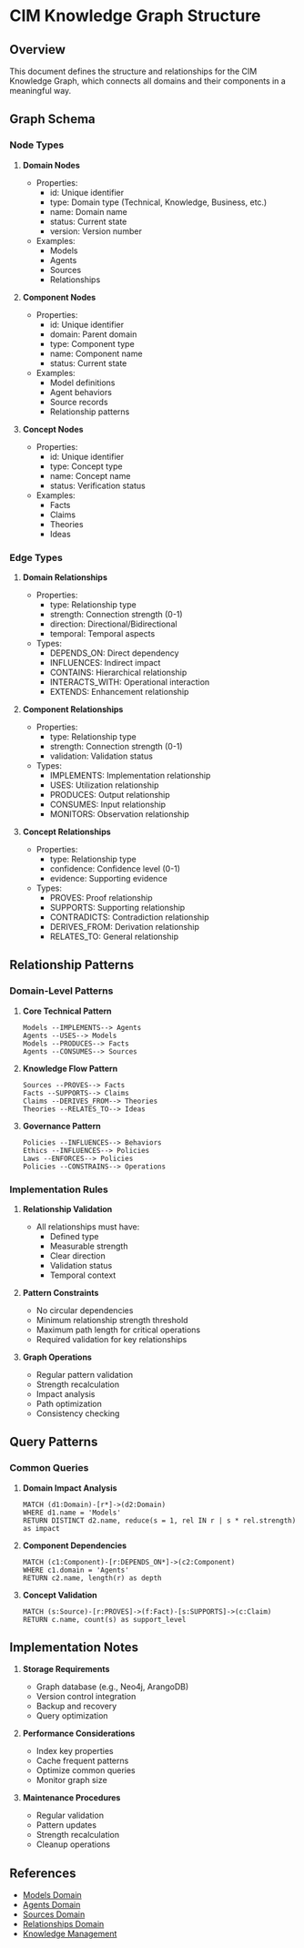 # CIM Knowledge Graph Structure

## Overview
This document defines the structure and relationships for the CIM Knowledge Graph, which connects all domains and their components in a meaningful way.

## Graph Schema

### Node Types

1. **Domain Nodes**
   - Properties:
     - id: Unique identifier
     - type: Domain type (Technical, Knowledge, Business, etc.)
     - name: Domain name
     - status: Current state
     - version: Version number
   - Examples:
     - Models
     - Agents
     - Sources
     - Relationships

2. **Component Nodes**
   - Properties:
     - id: Unique identifier
     - domain: Parent domain
     - type: Component type
     - name: Component name
     - status: Current state
   - Examples:
     - Model definitions
     - Agent behaviors
     - Source records
     - Relationship patterns

3. **Concept Nodes**
   - Properties:
     - id: Unique identifier
     - type: Concept type
     - name: Concept name
     - status: Verification status
   - Examples:
     - Facts
     - Claims
     - Theories
     - Ideas

### Edge Types

1. **Domain Relationships**
   - Properties:
     - type: Relationship type
     - strength: Connection strength (0-1)
     - direction: Directional/Bidirectional
     - temporal: Temporal aspects
   - Types:
     - DEPENDS_ON: Direct dependency
     - INFLUENCES: Indirect impact
     - CONTAINS: Hierarchical relationship
     - INTERACTS_WITH: Operational interaction
     - EXTENDS: Enhancement relationship

2. **Component Relationships**
   - Properties:
     - type: Relationship type
     - strength: Connection strength (0-1)
     - validation: Validation status
   - Types:
     - IMPLEMENTS: Implementation relationship
     - USES: Utilization relationship
     - PRODUCES: Output relationship
     - CONSUMES: Input relationship
     - MONITORS: Observation relationship

3. **Concept Relationships**
   - Properties:
     - type: Relationship type
     - confidence: Confidence level (0-1)
     - evidence: Supporting evidence
   - Types:
     - PROVES: Proof relationship
     - SUPPORTS: Supporting relationship
     - CONTRADICTS: Contradiction relationship
     - DERIVES_FROM: Derivation relationship
     - RELATES_TO: General relationship

## Relationship Patterns

### Domain-Level Patterns

1. **Core Technical Pattern**
   ```
   Models --IMPLEMENTS--> Agents
   Agents --USES--> Models
   Models --PRODUCES--> Facts
   Agents --CONSUMES--> Sources
   ```

2. **Knowledge Flow Pattern**
   ```
   Sources --PROVES--> Facts
   Facts --SUPPORTS--> Claims
   Claims --DERIVES_FROM--> Theories
   Theories --RELATES_TO--> Ideas
   ```

3. **Governance Pattern**
   ```
   Policies --INFLUENCES--> Behaviors
   Ethics --INFLUENCES--> Policies
   Laws --ENFORCES--> Policies
   Policies --CONSTRAINS--> Operations
   ```

### Implementation Rules

1. **Relationship Validation**
   - All relationships must have:
     - Defined type
     - Measurable strength
     - Clear direction
     - Validation status
     - Temporal context

2. **Pattern Constraints**
   - No circular dependencies
   - Minimum relationship strength threshold
   - Maximum path length for critical operations
   - Required validation for key relationships

3. **Graph Operations**
   - Regular pattern validation
   - Strength recalculation
   - Impact analysis
   - Path optimization
   - Consistency checking

## Query Patterns

### Common Queries

1. **Domain Impact Analysis**
   ```cypher
   MATCH (d1:Domain)-[r*]->(d2:Domain)
   WHERE d1.name = 'Models'
   RETURN DISTINCT d2.name, reduce(s = 1, rel IN r | s * rel.strength) as impact
   ```

2. **Component Dependencies**
   ```cypher
   MATCH (c1:Component)-[r:DEPENDS_ON*]->(c2:Component)
   WHERE c1.domain = 'Agents'
   RETURN c2.name, length(r) as depth
   ```

3. **Concept Validation**
   ```cypher
   MATCH (s:Source)-[r:PROVES]->(f:Fact)-[s:SUPPORTS]->(c:Claim)
   RETURN c.name, count(s) as support_level
   ```

## Implementation Notes

1. **Storage Requirements**
   - Graph database (e.g., Neo4j, ArangoDB)
   - Version control integration
   - Backup and recovery
   - Query optimization

2. **Performance Considerations**
   - Index key properties
   - Cache frequent patterns
   - Optimize common queries
   - Monitor graph size

3. **Maintenance Procedures**
   - Regular validation
   - Pattern updates
   - Strength recalculation
   - Cleanup operations

## References
- [Models Domain](models/readme.md)
- [Agents Domain](agents/readme.md)
- [Sources Domain](sources/readme.md)
- [Relationships Domain](relationships/readme.md)
- [Knowledge Management](knowledge_management.md) 